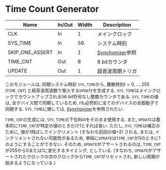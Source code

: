 # Time Count Generator

| Name                          | In/Out | Width | Description                                         | 
| ----------------------------- | ------ | ----- | --------------------------------------------------- | 
| CLK                           | In     | 1     | メインクロック                                      | 
| SYS_TIME                      | In     | 56    | システム時刻                                        | 
| SKIP_ONE_ASSERT               | In     | 1     | [Synchonizer](./sync.md)参照                        | 
| TIME_CNT                      | Out    | 8     | $\SI{8}{bit}$カウンタ                               | 
| UPDATE                        | Out    | 1     | 超音波周期トリガ                                    | 

このモジュールは, 同期システム時刻 `SYS_TIME`から, 離散時刻$t = 0, ..., 255$ (`TIME_CNT`) と超音波周波数で発火する`UPDATE`を生成する.
`SYS_TIME`はメインクロックでカウントアップされる$\SI{56}{bit}$符号なし整数カウンタである.
`SYS_TIME`の値は, 全デバイス間で同期しているため, $t$も必然的に全てのデバイスの全振動子で同期する.
`SYS_TIME`に関しては, [Synchonizer](./sync.md)を参照されたい.

`TIME_CNT`の生成には, `SYS_TIME`の下位8bitをそのまま使用する.
また, `UPDATE`は基本的に`TIME_CNT`が特定の値のときだけ$1$とすれば良い.
ただし, `SYS_TIME`は補正のために, 値が1飛ばしでインクリメント (すなわち前回の値$+2$) される, または, インクリメントされない可能性があるため, 単純に`UPDATE`は`TIME_CNT`が$0$のときに$1$のようにすることができない.
そのため, `UPDATE`がアサートされるのは, `TIME_CNT`が$255$から$0$または$1$に変化するタイミング, としている.
(すなわち, `UPDATE`がアサートされたクロックの次のクロックから`TIME_CNT`がリセットされ, 新しい周期が始まるようになっている.) 
